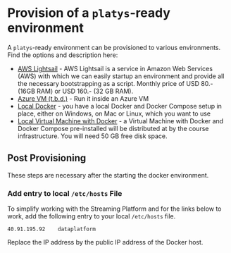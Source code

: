 # Provision of a `platys`-ready environment 

A `platys`-ready environment can be provisioned to various environments. Find the options and description here:

  * [AWS Lightsail](./Lightsail.md) - AWS Lightsail is a service in Amazon Web Services (AWS) with which we can easily startup an environment and provide all the necessary bootstrapping as a script. Monthly price of USD 80.- (16GB RAM) or USD 160.- (32 GB RAM).
  * [Azure VM (t.b.d.)]() - Run it inside an Azure VM
  * [Local Docker](./LocalDocker.md) - you have a local Docker and Docker Compose setup in place, either on Windows, on Mac or Linux, which you want to use
  * [Local Virtual Machine with Docker](./LocalVirtualMachine) - a Virtual Machine with Docker and Docker Compose pre-installed will be distributed at by the course infrastructure. You will need 50 GB free disk space.

## Post Provisioning

These steps are necessary after the starting the docker environment. 

### Add entry to local `/etc/hosts` File

To simplify working with the Streaming Platform and for the links below to work, add the following entry to your local `/etc/hosts` file. 

```
40.91.195.92	dataplatform
```

Replace the IP address by the public IP address of the Docker host. 
